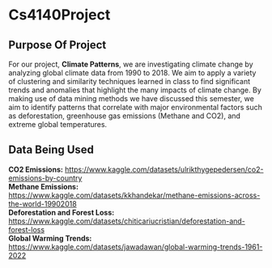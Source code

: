 # Cs4140Project

## Purpose Of Project
For our project, **Climate Patterns**, we are investigating climate change by analyzing global climate data from 1990 to 2018. We aim to apply a variety of clustering and similarity techniques learned in class to find significant trends and anomalies that highlight the many impacts of climate change. By making use of data mining methods we have discussed this semester, we aim to identify patterns that correlate with major environmental factors such as deforestation, greenhouse gas emissions (Methane and CO2), and extreme global temperatures.

## Data Being Used
**CO2 Emissions:** https://www.kaggle.com/datasets/ulrikthygepedersen/co2-emissions-by-country  
**Methane Emissions:** https://www.kaggle.com/datasets/kkhandekar/methane-emissions-across-the-world-19902018  
**Deforestation and Forest Loss:** https://www.kaggle.com/datasets/chiticariucristian/deforestation-and-forest-loss  
**Global Warming Trends:** https://www.kaggle.com/datasets/jawadawan/global-warming-trends-1961-2022
